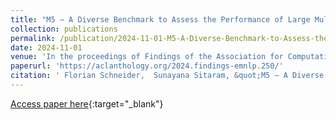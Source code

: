 ```yaml
---
title: "M5 – A Diverse Benchmark to Assess the Performance of Large Multimodal Models Across Multilingual and Multicultural Vision-Language Tasks"
collection: publications
permalink: /publication/2024-11-01-M5-A-Diverse-Benchmark-to-Assess-the-Performance-of-Large-Multimodal-Models-Across-Multilingual-and-Multicultural-Vision-Language-Tasks
date: 2024-11-01
venue: 'In the proceedings of Findings of the Association for Computational Linguistics: EMNLP 2024'
paperurl: 'https://aclanthology.org/2024.findings-emnlp.250/'
citation: ' Florian Schneider,  Sunayana Sitaram, &quot;M5 – A Diverse Benchmark to Assess the Performance of Large Multimodal Models Across Multilingual and Multicultural Vision-Language Tasks.&quot; In the proceedings of Findings of the Association for Computational Linguistics: EMNLP 2024, 2024.'
---
```

[Access paper here](https://aclanthology.org/2024.findings-emnlp.250/){:target="_blank"}
